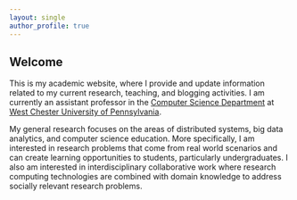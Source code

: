 ```yaml
---
layout: single
author_profile: true
---
```


  <h2>Welcome</h2>

  This is my academic website, where I provide and update information related to my current research, teaching, and blogging activities. I am currently an assistant professor in the [Computer Science Department](https://www.wcupa.edu/sciences-mathematics/computerScience/) at [West Chester University of Pennsylvania](https://www.wcupa.edu/). 

  My general research focuses on the areas of distributed systems, big data analytics, and computer science education. More specifically, I am interested in research problems that come from real world scenarios and can create learning opportunities to students, particularly undergraduates. I also am interested in interdisciplinary collaborative work where research computing technologies are combined with domain knowledge to address socially relevant research problems.